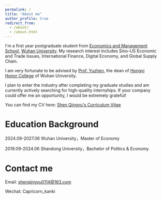 ```yaml
---
permalink: /
title: "About me"
author_profile: true
redirect_from: 
  - /about/
  - /about.html
---
```


I'm a first year postgraduate student from [Economics and Management School](https://ems.whu.edu.cn/), [Wuhan University](https://www.whu.edu.cn/). My research interest includes Sino-US Economic and Trade Issues, International Finance, Digital Economy, and Global Supply Chain.

I am very fortunate to be advised by [Prof. Yuzhen](https://ems.whu.edu.cn/info/1688/11106.htm), the dean of [Hongyi Honor College](https://hyxt.whu.edu.cn/) of Wuhan University. 

I plan to enter the industry after completing my graduate studies and am currently actively searching for high-quality internships. If your company could offer me an opportunity, I would be extremely grateful!

You can find my CV here: [Shen Qingyu's Curriculum Vitae](assets/申庆昱简历20250323.pdf)

Education Background
======

2024.09-2027.06 Wuhan University，Master of Economy

2019.09-2024.06 Shandong University，Bachelor of Politics & Economy

Contact me
======

Email: shenqingyu0114@163.com

Wechat: Capricorn_kanki
